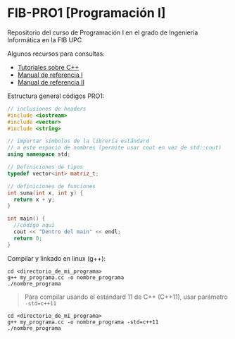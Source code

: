 # FIB-PRO1 [Programación I]
Repositorio del curso de Programación I en el grado de Ingeniería Informática en la FIB UPC

Algunos recursos para consultas:

- [Tutoriales sobre C++](https://www.learncpp.com/)
- [Manual de referencia I](https://en.cppreference.com/w/)
- [Manual de referencia II](https://cplusplus.com/)

Estructura general códigos PRO1:
```cc
// inclusiones de headers
#include <iostream>
#include <vector>
#include <string>

// importar símbolos de la librería estándard
// a este espacio de nombres (permite usar cout en vez de std::cout)
using namespace std;

// Definiciones de tipos
typedef vector<int> matriz_t;

// definiciones de funciones
int suma(int x, int y) {
  return x + y;
}

int main() {
  //código aquí
  cout << "Dentro del main" << endl;
  return 0;
}
```

Compilar y linkado en linux (g++):
```shell
cd <directorio_de_mi_programa>
g++ my_programa.cc -o nombre_programa
./nombre_programa
```
> Para compilar usando el estándard 11 de C++ (C++11), usar parámetro ``-std=c++11``
```shell
cd <directorio_de_mi_programa>
g++ my_programa.cc -o nombre_programa -std=c++11
./nombre_programa
```
